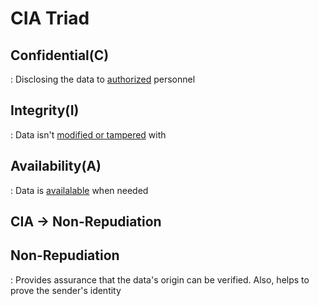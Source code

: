 # CIA Triad

## Confidential(C)
 : Disclosing the data to <u>authorized</u> personnel


## Integrity(I)
 : Data isn't <u>modified or tampered</u> with


## Availability(A)
 : Data is <u>availalable</u> when needed


## CIA -> Non-Repudiation


## Non-Repudiation
 : Provides assurance that the data's origin can be verified. Also, helps to prove the sender's identity